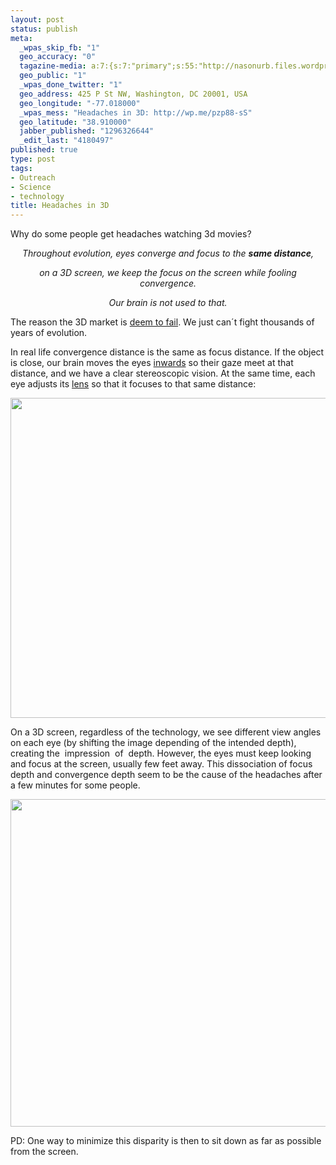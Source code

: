 ```yaml
--- 
layout: post
status: publish
meta: 
  _wpas_skip_fb: "1"
  geo_accuracy: "0"
  tagazine-media: a:7:{s:7:"primary";s:55:"http://nasonurb.files.wordpress.com/2011/01/3d-0021.png";s:6:"images";a:3:{s:54:"http://nasonurb.files.wordpress.com/2011/01/3d-001.png";a:6:{s:8:"file_url";s:54:"http://nasonurb.files.wordpress.com/2011/01/3d-001.png";s:5:"width";s:3:"740";s:6:"height";s:3:"593";s:4:"type";s:5:"image";s:4:"area";s:6:"438820";s:9:"file_path";s:0:"";}s:55:"http://nasonurb.files.wordpress.com/2011/01/3d-0021.png";a:6:{s:8:"file_url";s:55:"http://nasonurb.files.wordpress.com/2011/01/3d-0021.png";s:5:"width";s:4:"1024";s:6:"height";s:3:"768";s:4:"type";s:5:"image";s:4:"area";s:6:"786432";s:9:"file_path";s:0:"";}s:55:"http://nasonurb.files.wordpress.com/2011/01/3d-0022.png";a:6:{s:8:"file_url";s:55:"http://nasonurb.files.wordpress.com/2011/01/3d-0022.png";s:5:"width";s:3:"734";s:6:"height";s:3:"601";s:4:"type";s:5:"image";s:4:"area";s:6:"441134";s:9:"file_path";s:0:"";}}s:6:"videos";a:0:{}s:11:"image_count";s:1:"3";s:6:"author";s:7:"4180497";s:7:"blog_id";s:7:"8438084";s:9:"mod_stamp";s:19:"2011-01-29 18:44:21";}
  geo_public: "1"
  _wpas_done_twitter: "1"
  geo_address: 425 P St NW, Washington, DC 20001, USA
  geo_longitude: "-77.018000"
  _wpas_mess: "Headaches in 3D: http://wp.me/pzp88-sS"
  geo_latitude: "38.910000"
  jabber_published: "1296326644"
  _edit_last: "4180497"
published: true
type: post
tags: 
- Outreach
- Science
- technology
title: Headaches in 3D
---
```

Why do some people get headaches watching 3d movies?
<p style="text-align:center;"><em>Throughout evolution, eyes converge and focus to the <strong>same distance</strong>, </em></p>
<p style="text-align:center;"><em>on a 3D screen, we keep the focus on the screen while fooling convergence. </em></p>
<p style="text-align:center;"><em>Our brain is not used to that.</em></p>
<!--more-->The reason the 3D market is <a href="http://blogs.suntimes.com/ebert/2011/01/post_4.html">deem to fail</a>. We just can´t fight thousands of years of evolution.

In real life convergence distance is the same as focus distance. If the object is close, our brain moves the eyes <a href="http://en.wikipedia.org/wiki/Vergence">inwards</a> so their gaze meet at that distance, and we have a clear stereoscopic vision. At the same time, each eye adjusts its <a href="http://en.wikipedia.org/wiki/Lens_(anatomy)">lens</a> so that it focuses to that same distance:

<a href="http://nasonurb.files.wordpress.com/2011/01/3d-001.png"><img class="aligncenter size-full wp-image-1791" title="3d.001" src="http://nasonurb.files.wordpress.com/2011/01/3d-001.png" alt="" width="640" height="512" /></a>

On a 3D screen, regardless of the technology, we see different view angles on each eye (by shifting the image depending of the intended depth), creating the  impression  of  depth. However, the eyes must keep looking and focus at the screen, usually few feet away. This dissociation of focus depth and convergence depth seem to be the cause of the headaches after a few minutes for some people.

<a href="http://nasonurb.files.wordpress.com/2011/01/3d-0021.png"></a><a href="http://nasonurb.files.wordpress.com/2011/01/3d-0022.png"><img class="aligncenter size-full wp-image-1794" title="3d.002" src="http://nasonurb.files.wordpress.com/2011/01/3d-0022.png" alt="" width="640" height="524" /></a>

PD: One way to minimize this disparity is then to sit down as far as possible from the screen.
